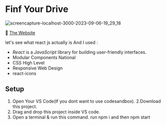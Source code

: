 # Finf Your Drive
![screencapture-localhost-3000-2023-09-06-19_29_18](https://github.com/amitAsher22/real_estate_react/assets/69055006/ab1eb371-173f-423c-8698-4ca17d2f8317)




 :triangular_flag_on_post: <a href="https://real-estate-react-seven.vercel.app/" target="_blank">The Website</a>

let's see what react js actually is And I used : 
- *React* is a *JavaScript* library for building user-friendly interfaces.
- Modular Components National
- CSS High Level
- Responsive Web Design
- react-icons

## Setup

1. Open Your VS Code(If you dont want to use codesandbox).
2.Download this project.
3. Drag and drop this project inside VS code.
4. Open a terminal & run this command. run npm i and then  npm start


